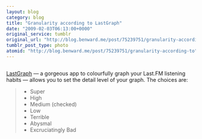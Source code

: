 ```yaml
---
layout: blog
category: blog
title: "Granularity according to LastGraph"
date: "2009-02-03T06:13:00+0000"
original_service: tumblr
original_url: "http://blog.benward.me/post/75239751/granularity-according-to"
tumblr_post_type: photo
atomid: "http://blog.benward.me/post/75239751/granularity-according-to"
---
```

<figure class="photo">
  <img src="http://benward.me/res/tumblr/media/75239751/0.jpg" alt="">
</figure>

[LastGraph](lastgraph.aeracode.org/) — a gorgeous app to colourfully graph your Last.FM listening habits — allows you to set the detail level of your graph. The choices are:

> * Super
> * High
> * Medium (checked)
> * Low
> * Terrible
> * Abysmal
> * Excruciatingly Bad